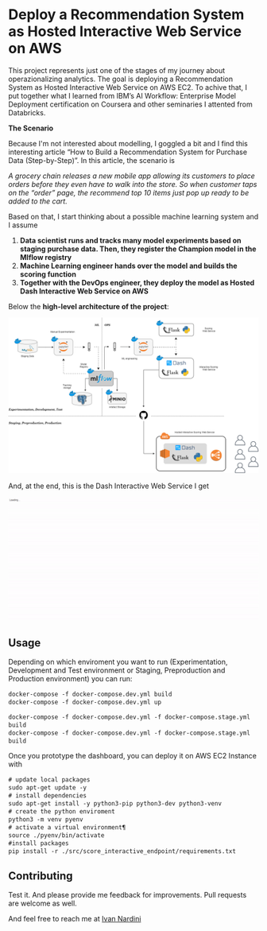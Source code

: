 # Deploy a Recommendation System as Hosted Interactive Web Service on AWS

This project represents just one of the stages of my journey about operazionalizing analytics. 
The goal is deploying a Recommendation System as Hosted Interactive Web Service on AWS EC2. 
To achive that, I put together what I learned from IBM’s AI Workflow: Enterprise Model Deployment certification on Coursera and other seminaries I attented from Databricks. 


**The Scenario**

Because I'm not interested about modelling, I goggled a bit and I find this interesting article “How to Build a Recommendation System for Purchase Data (Step-by-Step)”. In this article, the scenario is 

*A grocery chain releases a new mobile app allowing its customers to place orders before they even have to walk into the store. So when customer taps on the “order” page, the recommend top 10 items just pop up ready to be added to the cart.*

Based on that, I start thinking about a possible machine learning system and I assume

1. **Data scientist runs and tracks many model experiments based on staging purchase data. Then, they register the Champion model in the Mlflow registry**
2. **Machine Learning engineer hands over the model and builds the scoring function**
3. **Together with the DevOps engineer, they deploy the model as Hosted Dash Interactive Web Service on AWS**


Below the **high-level architecture of the project**: 

<img src="https://github.com/IvanNardini/modelops-aws-web-endpoint-hosted/raw/master/architecture.png">

And, at the end, this is the Dash Interactive Web Service I get

<p align="center">
<img src="https://github.com/IvanNardini/modelops-aws-web-endpoint-hosted/raw/master/modelops_app.gif" >
</p>

## Usage 

Depending on which enviroment you want to run (Experimentation, Development and Test environment or Staging, Preproduction and Production environment) you can run: 

```
docker-compose -f docker-compose.dev.yml build
docker-compose -f docker-compose.dev.yml up
```

```
docker-compose -f docker-compose.dev.yml -f docker-compose.stage.yml build 
docker-compose -f docker-compose.dev.yml -f docker-compose.stage.yml build 
```
Once you prototype the dashboard, you can deploy it on AWS EC2 Instance with 

```
# update local packages
sudo apt-get update -y
# install dependencies
sudo apt-get install -y python3-pip python3-dev python3-venv
# create the python enviroment
python3 -m venv pyenv
# activate a virtual environment¶
source ./pyenv/bin/activate
#install packages
pip install -r ./src/score_interactive_endpoint/requirements.txt
```

## Contributing

Test it. And please provide me feedback for improvements. Pull requests are welcome as well.

And feel free to reach me at [Ivan Nardini](ivan.nardini@sas.com )
